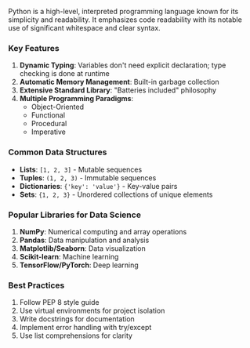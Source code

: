Python is a high-level, interpreted programming language known for its simplicity and readability. It emphasizes code readability with its notable use of significant whitespace and clear syntax.

### Key Features
1. **Dynamic Typing**: Variables don't need explicit declaration; type checking is done at runtime
2. **Automatic Memory Management**: Built-in garbage collection
3. **Extensive Standard Library**: "Batteries included" philosophy
4. **Multiple Programming Paradigms**:
   - Object-Oriented
   - Functional
   - Procedural
   - Imperative

### Common Data Structures
- **Lists**: `[1, 2, 3]` - Mutable sequences
- **Tuples**: `(1, 2, 3)` - Immutable sequences
- **Dictionaries**: `{'key': 'value'}` - Key-value pairs
- **Sets**: `{1, 2, 3}` - Unordered collections of unique elements

### Popular Libraries for Data Science
1. **NumPy**: Numerical computing and array operations
2. **Pandas**: Data manipulation and analysis
3. **Matplotlib/Seaborn**: Data visualization
4. **Scikit-learn**: Machine learning
5. **TensorFlow/PyTorch**: Deep learning

### Best Practices
1. Follow PEP 8 style guide
2. Use virtual environments for project isolation
3. Write docstrings for documentation
4. Implement error handling with try/except
5. Use list comprehensions for clarity
